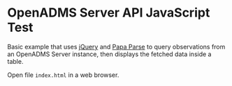 # OpenADMS Server API JavaScript Test

Basic example that uses [jQuery](https://www.jquery.com/) and
[Papa Parse](https://www.papaparse.com/) to query observations from an OpenADMS
Server instance, then displays the fetched data inside a table.

Open file `index.html` in a web browser.
